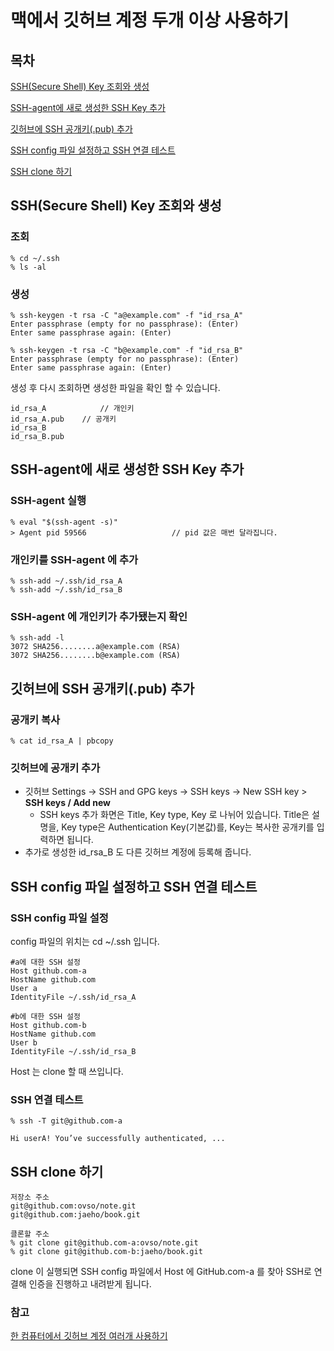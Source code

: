 # 맥에서 깃허브 계정 두개 이상 사용하기

## 목차

[SSH(Secure Shell) Key 조회와 생성](#SSH(Secure-Shell)-Key-조회와-생성)

[SSH-agent에 새로 생성한 SSH Key 추가](#SSH-agent에-새로-생성한-SSH-Key-추가)

[깃허브에 SSH 공개키(.pub) 추가](#깃허브에-SSH-공개키(.pub)-추가)

[SSH config 파일 설정하고 SSH 연결 테스트](#SSH-config-파일-설정하고-SSH-연결-테스트)

[SSH clone 하기](#SSH-clone-하기)



## SSH(Secure Shell) Key 조회와 생성

### 조회

```text
% cd ~/.ssh
% ls -al
```

### 생성

```text
% ssh-keygen -t rsa -C "a@example.com" -f "id_rsa_A"
Enter passphrase (empty for no passphrase): (Enter)  
Enter same passphrase again: (Enter)

% ssh-keygen -t rsa -C "b@example.com" -f "id_rsa_B"
Enter passphrase (empty for no passphrase): (Enter)  
Enter same passphrase again: (Enter)

```

생성 후 다시 조회하면 생성한 파일을 확인 할 수 있습니다.

```text
id_rsa_A			// 개인키
id_rsa_A.pub	// 공개키
id_rsa_B
id_rsa_B.pub
```



## SSH-agent에 새로 생성한 SSH Key 추가

### SSH-agent 실행

```text
% eval "$(ssh-agent -s)"
> Agent pid 59566					// pid 값은 매번 달라집니다.
```

### 개인키를 SSH-agent 에 추가

```text
% ssh-add ~/.ssh/id_rsa_A
% ssh-add ~/.ssh/id_rsa_B
```

### SSH-agent 에 개인키가 추가됐는지 확인

```text
% ssh-add -l
3072 SHA256........a@example.com (RSA)
3072 SHA256........b@example.com (RSA)
```



## 깃허브에 SSH 공개키(.pub) 추가

### 공개키 복사

```text
% cat id_rsa_A | pbcopy
```

### 깃허브에 공개키 추가

- 깃허브 Settings -> SSH and GPG keys -> SSH keys -> New SSH key > **SSH keys / Add new**
  - SSH keys 추가 화면은 Title, Key type, Key 로 나뉘어 있습니다. Title은 설명을, Key type은 Authentication Key(기본값)를, Key는 복사한 공개키를 입력하면 됩니다.
- 추가로 생성한 id_rsa_B 도 다른 깃허브 계정에 등록해 줍니다.



## SSH config 파일 설정하고 SSH 연결 테스트

### SSH config 파일 설정

config 파일의 위치는 cd ~/.ssh 입니다.

```text
#a에 대한 SSH 설정
Host github.com-a
HostName github.com
User a
IdentityFile ~/.ssh/id_rsa_A

#b에 대한 SSH 설정
Host github.com-b
HostName github.com
User b
IdentityFile ~/.ssh/id_rsa_B
```

Host 는 clone 할 때 쓰입니다.

### SSH 연결 테스트

```text
% ssh -T git@github.com-a

Hi userA! You’ve successfully authenticated, ...
```



## SSH clone 하기

```text
저장소 주소
git@github.com:ovso/note.git  
git@github.com:jaeho/book.git  

클론할 주소
% git clone git@github.com-a:ovso/note.git  
% git clone git@github.com-b:jaeho/book.git  
```

clone 이 실행되면 SSH config 파일에서 Host 에 GitHub.com-a 를 찾아 SSH로 연결해 인증을 진행하고 내려받게 됩니다.

### 참고

[한 컴퓨터에서 깃허브 계정 여러개 사용하기](https://usingu.co.kr/frontend/git/%ED%95%9C-%EC%BB%B4%ED%93%A8%ED%84%B0%EC%97%90%EC%84%9C-github-%EA%B3%84%EC%A0%95-%EC%97%AC%EB%9F%AC%EA%B0%9C-%EC%82%AC%EC%9A%A9%ED%95%98%EA%B8%B0/)